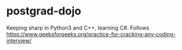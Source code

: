 # postgrad-dojo
Keeping sharp in Python3 and C++, learning C#. Follows https://www.geeksforgeeks.org/practice-for-cracking-any-coding-interview/
